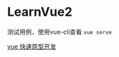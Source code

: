 # LearnVue2

测试用例，使用vue-cli查看 `vue serve`

[vue 快速原型开发](https://cli.vuejs.org/zh/guide/prototyping.html)
